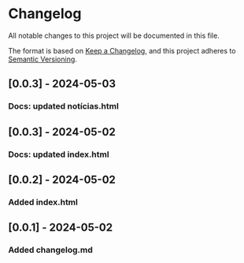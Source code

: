 # Changelog

All notable changes to this project will be documented in this file.

The format is based on [Keep a Changelog](https://keepachangelog.com/en/1.1.0/),
and this project adheres to [Semantic Versioning](https://semver.org/spec/v2.0.0.html).

## [0.0.3] - 2024-05-03

### Docs: updated notícias.html

## [0.0.3] - 2024-05-02

### Docs: updated index.html

## [0.0.2] - 2024-05-02

### Added index.html

## [0.0.1] - 2024-05-02

### Added changelog.md